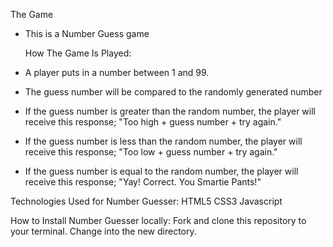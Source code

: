   The Game
  
- This is a Number Guess game

   How The Game Is Played:
- A player puts in a number between 1 and 99. 
- The guess number will be compared to the randomly generated number
- If the guess number is greater than the random number, the player will    
  receive this response;  "Too high + guess number + try again."
- If the guess number is less than the random number, the player will 
  receive this response; "Too low  + guess number + try again."
- If the guess number is  equal to the random number, the player will 
  receive this response; "Yay! Correct.  You Smartie Pants!"

 Technologies Used for Number Guesser:
    HTML5
    CSS3
    Javascript

How to Install Number Guesser locally:
    Fork and clone this repository to your terminal.
    Change into the new directory.

   